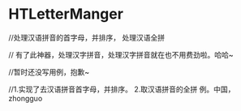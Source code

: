 HTLetterManger
==============

//处理汉语拼音的首字母，并排序， 处理汉语全拼


// 有了此神器，处理汉字拼音，处理汉字拼音就在也不用费劲啦。哈哈~

//暂时还没写用例，抱歉~

//1.实现了去汉语拼音首字母，并排序。 
2.取汉语拼音的全拼  例。中国， zhongguo
